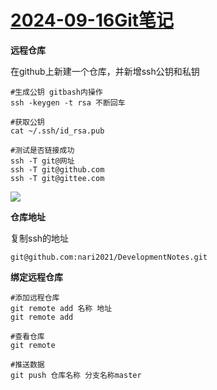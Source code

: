 # [2024-09-16Git笔记](herf=https://www.bilibili.com/video/BV1MU4y1Y7h5?p=5&vd_source=7207c0a5c3f4bd5b1f33fab51a683579)

**远程仓库**

在github上新建一个仓库，并新增ssh公钥和私钥

```
#生成公钥 gitbash内操作
ssh -keygen -t rsa 不断回车

#获取公钥
cat ~/.ssh/id_rsa.pub

#测试是否链接成功
ssh -T git@网址
ssh -T git@github.com
ssh -T git@gittee.com
```

![](C:\Users\yuhon\AppData\Roaming\marktext\images\2024-09-16-15-26-20-image.png)

**仓库地址**

复制ssh的地址

```
git@github.com:nari2021/DevelopmentNotes.git
```

**绑定远程仓库**

```
#添加远程仓库
git remote add 名称 地址
git remote add

#查看仓库
git remote

#推送数据
git push 仓库名称 分支名称master


```






